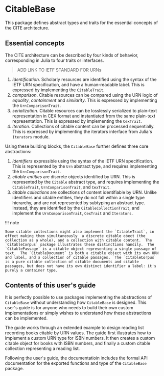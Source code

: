 # CitableBase

This package defines abstract types and traits for the essential concepts of the CITE architecture. 

## Essential concepts

The CITE architecture can be described by four kinds of behavior, corresponding in Julia to four traits or interfaces.

> ADD LINK TO IETF STANDARD FOR URNs

1. *identification*.  Scholarly resources are identified using the syntax of the IETF URN specification, and have a human-readable label.  This is expressed by implementing the `CitableTrait`.
2. *comparison*.  Citable resources can be compared using the URN logic of *equality*, *containment* and  *similarity*.  This is expressed by implementing the  `UrnComparisonTrait`.
3.  *serialization*.  Citable resources can be losslessly serialized to plain-text representation in CEX format and instantiated from the same plain-text representation.  This is expressed by implementing the `CexTrait`.
4. *iteration*. Collections of citable content can be processed sequentially. This is expressed by implementing the iterators interface from Julia's `Iterators` module.

Using these building blocks, the `CitableBase` further defines three core abstractions:

1. *identifiers* expressible using the syntax of the IETF URN specification.  This is represented by the `Urn` abstract type, and requires implementing the `UrnComparisonTrait`.
2. *citable entities* are discrete objects identified by URN.  This is represented by the `Citable` abstract type, and requires implementing the `CitableTrait`, `UrnComparisonTrait`, and `CexTrait`.
3. *citable collections* are collections of content identifiable by URN.  Unlike identifiers and citable entities, they do not fall within a single type hierarchy, and are not represented by subtyping an abstract type.  Instead, they are identified by the `CitableCollectionTrait`, and implement the `UrnComparisonTrait`, `CexTrait` and `Iterators`.  

!!! note

    Some citable collections might also implement the `CitableTrait`, in effect making them simultaneously  a discrete citable obect (the collection as a whole), and a collection with citable content.  The  `CitableCorpus` package illustrates these distinctions handily.  The `CitablePassage` is a citable object representing a single passage of text.  The `CitableDocument` is both a citable object with its own URN and label, and a collection of citable passages.  The `CitableCorpus` is a pure citable collection of citable documents and citable passages, but does not have its own distinct identifier a label: it's purely a container type.



## Contents of this user's guide

It is perfectly possible to use packages implementing the abstractions of `CitableBase` without understanding how `CitableBase` is designed.  This user's guide is for anyone who needs to build their own custom implementations or simply wishes to understand how these abstractions can be implemented.

The guide works through an extended example to design reading list recording books citable by URN values.  The guide first illustrates how to implement a custom URN type for ISBN numbers. It then creates a custom citable object for books with ISBN numbers, and finally a custom citable collection representing a reading list.  

Following the user's guide, the documentatioin includes the formal API documentation for the exported functions and type of the `CitableBase` package.
